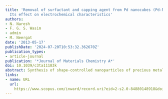 ```yaml
---
title: 'Removal of surfactant and capping agent from Pd nanocubes (Pd-NCs) using tert-butylamine:
  Its effect on electrochemical characteristics'
authors:
- N. Naresh
- F. G. S. Wasim
- admin
- M. Neergat
date: '2013-05-17'
publishDate: '2024-07-20T10:53:32.362670Z'
publication_types:
- article-journal
publication: '*Journal of Materials Chemistry A*'
doi: 10.1039/c3ta11183k
abstract: Synthesis of shape-controlled nanoparticles of precious metals with defined size is well-established in the literature and the control over shape and size is achieved using surfactants and capping agents. However, a clean surface without impurities is required for realistic applications. In the present investigation, palladium nanocubes are synthesized using poly(vinylpyrrolidone) and potassium bromide. A novel method for cleaning the nanoparticle surface, i.e., treatment with tert-butylamine is reported. For comparison, a part of the untreated sample is subjected to the commonly used method of heat-treatment in an oxygen atmosphere for surface cleaning. The XPS and FTIR spectra of the heat-treated sample show incomplete removal of PVP and complete removal of Br− and the XRD pattern suggests oxide formation on the Pd surface. Treatment with tert-butylamine provides a clean surface free of PVP and Br−. Cleanliness of the surface is further confirmed by the voltammograms and ORR activities in 0.1 M HClO4. We conclude that tert-butylamine can be an effective solvent for the removal of PVP and a reagent for Br− ions because of its ability to form a quaternary ammonium salt.
links:
- name: URL
  url: 
    https://www.scopus.com/inward/record.uri?eid=2-s2.0-84880148918&doi=10.1039%2fc3ta11183k&partnerID=40&md5=7fbe8274d8ab5309ffb12c0d62e16008
---
```

